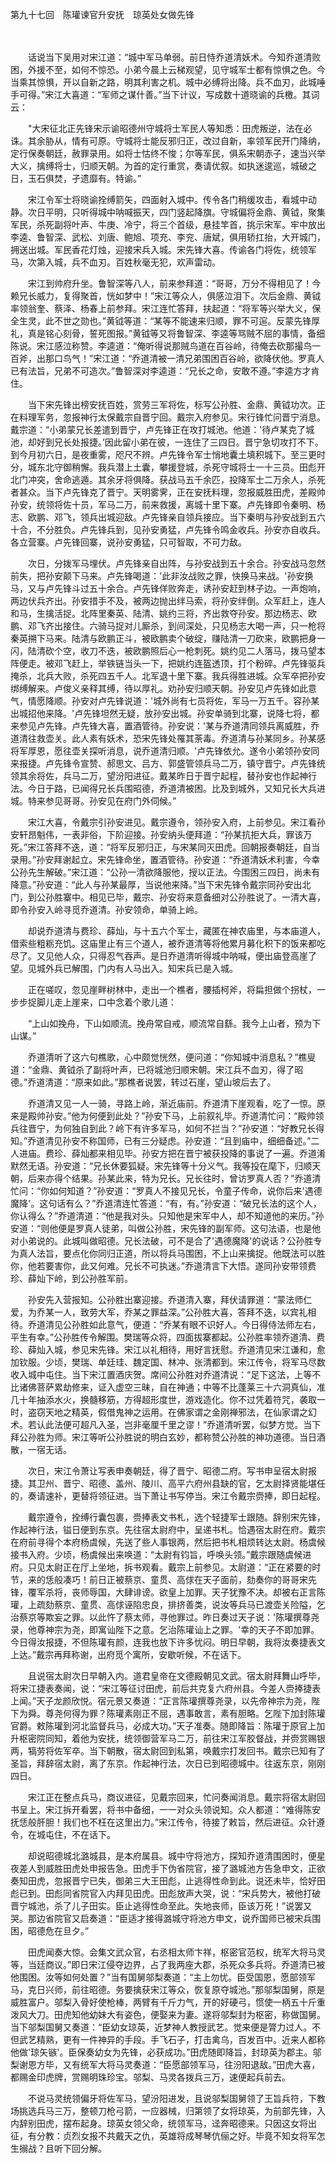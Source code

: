 第九十七回　陈瓘谏官升安抚　琼英处女做先锋

　

　　话说当下吴用对宋江道：“城中军马单弱。前日恃乔道清妖术。今知乔道清败困，外援不至，如何不惊恐。小弟今晨上云梯观望，见守城军士都有惊惧之色。今当乘其惊惧，开以自新之路，明其利害之机。城中必缚将出降。兵不血刃，此城唾手可得。”宋江大喜道：“军师之谋什善。”当下计议，写成数十道晓谕的兵檄。其词云：

　　"大宋征北正先锋宋示谕昭德州守城将士军民人等知悉：田虎叛逆，法在必诛。其余胁从，情有可原。守城将士能反邪归正，改过自新，率领军民开门降纳，定行保奏朝廷，赦罪录用。如将士怙终不悛；尔等军民，俱系宋朝赤子，速当兴举大义，擒缚将士，归顺天朝。为首的定行重赏，奏请优叙。如执迷逡巡，城破之日，玉石俱焚，孑遗靡有。特谕。”

　　宋江令军士将晓谕拴缚箭矢，四面射入城中。传令各门稍缓攻击，看城中动静。次日平明，只听得城中呐喊振天，四门竖起降旗。守城偏将金鼎、黄钺，聚集军民，杀死副将叶声、牛庚、冷宁，将三个首级，悬挂竿首，挑示宋军。牢中放出李逵、鲁智深、武松、刘唐、鲍旭、项充、李兖、唐斌，俱用轿扛抬，大开城门，拥送出城。军民香花灯烛，迎接宋兵入城。宋先锋大喜。传谕各门将佐，统领军马，次第入城，兵不血刃。百姓秋毫无犯，欢声雷动。

　　宋江到帅府升坐。鲁智深等八人，前来参拜道：“哥哥，万分不得相见了！今赖兄长威力，复得聚首，恍如梦中！”宋江等众人，俱感泣泪下。次后金鼎、黄钺率领翁奎、蔡泽、杨春上前参拜。宋江连忙答拜，扶起道：“将军等兴举大义，保全生灵，此不世之勋也。”黄钺等道：“某等不能速来归顺，罪不可逭。反蒙先锋厚礼，真是铭心刻骨，誓死图报。”黄钺等又将鲁智深、李逵等骂贼不屈的事情，备细陈说。宋江感泣称赞。李逵道：“俺听得说那贼鸟道在百谷岭，待俺去砍那撮鸟一百斧，出那口鸟气！”宋江道：“乔道清被一清兄弟围困百谷岭，欲降伏他。罗真人已有法旨，兄弟不可造次。”鲁智深对李逵道：“兄长之命，安敢不遵。”李逵方才肯住。

　　当下宋先锋出榜安抚百姓，赏劳三军将佐，标写公孙胜、金鼎、黄钺功次。正在料理军务，忽报神行太保戴宗自晋宁回。戴宗入府参见。宋行锋忙问晋宁消息。戴宗道：“小弟蒙兄长差遣到晋宁，卢先锋正在攻打城池。他道：'待卢某克了城池，却好到兄长处报捷。’因此留小弟在彼，一连住了三四日。晋宁急切攻打不下。到今月初六日，是夜重雾，咫尺不辨。卢先锋令军士悄地囊土填积城下。至三更时分，城东北守御稍懈。我兵潜上土囊，攀援登城，杀死守城将士一十三员。田彪开北门冲突，舍命逃遁。其余牙将俱降。获战马五千余匹，投降军士二万余人，杀死者甚众。当下卢先锋克了晋宁。天明雾霁，正在安抚料理，忽报威胜田虎，差殿帅孙安，统领将佐十员，军马二万，前来救援，离城十里下寨。卢先锋即令秦明、杨志、欧鹏、邓飞，领兵出城迎敌。卢先锋亲自领兵接应。当下秦明与孙安战到五六十合，不分胜负。卢先锋兵到，见孙安勇猛，卢先锋令鸣金收兵。孙安亦自收兵。各立营寨。卢先锋回寨，说孙安勇猛，只可智取，不可力敌。

　　次日，分拨军马埋伏。卢先锋亲自出阵，与孙安战到五十余合。孙安战马忽然前失，把孙安颠下马来。卢先锋喝道：'此非汝战败之罪，快换马来战。'孙安换马，又与卢先锋斗过五十余合。卢先锋佯败奔走，诱孙安赶到林子边。一声炮响，两边伏兵齐出。孙安措手不及，被两边抛出绊马索，将孙安绊倒。众军赶上，连人和马，生擒活捉。北阵里秦英、陆清、姚约三将，齐出救夺孙安。那边杨志、欧鹏、邓飞齐出接住。六骑马捉对儿厮杀，到间深处，只见杨志大喝一声，只一枪将秦英搠下马来。陆清与欧鹏正斗，被欧鹏卖个破绽，赚陆清一刀砍来，欧鹏把身一闪，陆清砍个空，收刀不迭，被欧鹏照后心一枪刺死。姚约见二人落马，拨马望本阵便走。被邓飞赶上，举铁链当头一下，把姚约连盔透顶，打个粉碎。卢先锋驱兵掩杀，北兵大败，杀死四五千人。北军退十里下寨。我兵得胜进城。众军卒把孙安绑缚解来。卢俊义亲释其缚，待以厚礼。劝孙安归顺天朝。孙安见卢先锋如此意气，情愿降顺。孙安对卢先锋说道：'城外尚有七员将佐，军马一万五千。容孙某出城招他来降。'卢先锋坦然无疑，放孙安出城。孙安单骑到北寨，说降七将，都来参见卢先锋。卢先锋大喜，置酒管待。孙安说：'某与乔道清同领兵离威胜，乔道清往救壶关。此人素有妖术，恐宋先锋处罹其荼毒。乔道清与孙某同乡。孙某感将军厚恩，愿往壶关探听消息，说乔道清归顺。'卢先锋依允。遂令小弟领孙安同来报捷。卢先锋令宣赞、郝思文、吕方、郭盛管领兵马二万，镇守晋宁。卢先锋统领其余将佐，兵马二万，望汾阳进征。戴某昨日于晋宁起程，替孙安也作起神行法。今日于路，已闻得兄长兵围昭德，乔道清被困。比及到城外，又知兄长大兵进城。特来参见哥哥。孙安见在府门外伺候。”

　　宋江大喜，令戴宗引孙安进见。戴宗遵令，领孙安入府，上前参见。宋江看孙安轩昂魁伟，一表非俗，下阶迎接。孙安纳头便拜道：“孙某抗拒大兵，罪该万死。”宋江答拜不迭，道：“将军反邪归正，与宋某同灭田虎。回朝报奏朝廷，自当录用。”孙安拜谢起立。宋先锋命坐，置酒管待。孙安道：“乔道清妖术利害，今幸公孙先生解破。”宋江道：“公孙一清欲降服他，授以正法。今围困三四日，尚未有降意。”孙安道：“此人与孙某最厚，当说他来降。”当下宋先锋令戴宗同孙安出北门，到公孙胜寨中。相见已毕，戴宗、孙安将来意备细对公孙胜说了。一清大喜，即令孙安入岭寻觅乔道清。孙安领命，单骑上岭。

　　却说乔道清与费珍、薛灿，与十五六个军士，藏匿在神农庙里，与本庙道人，借索些粗粝充饥。这庙里止有三个道人，被乔道清等将他累月募化积下的饭来都吃尽了。又见他人众，只得忍气吞声。是日乔道清听得城中呐喊，便出庙登高崖了望。见城外兵已解围，门内有人马出入。知宋兵已是入城。

　　正在嗟叹，忽见崖畔树林中，走出一个樵者，腰插柯斧，将扁担做个拐杖，一步步捉脚儿走上崖来，口中念着个歌儿道：

　　“上山如挽舟，下山如顺流。挽舟常自戒，顺流常自繇。我今上山者，预为下山谋。”

　　乔道清听了这六句樵歌，心中颇觉恍然，便问道：“你知城中消息私？”樵叟道：“金鼎、黄钺杀了副将叶声，已将城池归顺宋朝。宋江兵不血刃，得了昭德。”乔道清道：“原来如此。”那樵者说罢，转过石崖，望山坡后去了。

　　乔道清又见一人一骑，寻路上岭，渐近庙前。乔道清下崖观看，吃了一惊。原来是殿帅孙安。”他为何便到此处？”孙安下马，上前叙礼毕。乔道清忙问：“殿帅领兵往晋宁，为何独自到此？岭下有许多军马，如何不拦当？”孙安道：“好教兄长得知。”乔道清见孙安不称国师，已有三分疑虑。孙安道：“且到庙中，细细备述。”二人进庙。费珍、薛灿都来相见毕。孙安方把在晋宁被获投降的事说了一遍。乔道淆默然无语。孙安道：“兄长休要狐疑。宋先锋等十分义气。我等投在麾下，归顺天朝，后来亦得个结果。孙某此来，特为兄长。兄长往时，曾访罗真人否？”乔道清忙问：“你如何知道？”孙安道：“罗真人不接见兄长，令童子传命，说你后来'遇德魔降'。这句话有么？”乔道清连忙答道：“有，有。”孙安道：“破兄长法的这个人，你认得么？”乔道清道：“他是我对头。只知他是宋军中人，却不知道他的来历。”孙安道：“则他便是罗真人徒弟，叫做公孙胜，宋先锋的副军师。这句法语，也是他对小弟说的。此城叫做昭德。兄长法破，可不是合了'遇德魔降'的说话？公孙胜专为真人法旨，要点化你同归正道，所以将兵马围困，不上山来擒捉。他既法可以胜你，他若要害你，此又何难。兄长不可执迷。”乔道清言下大悟。遂同孙安带领费珍、薛灿下岭，到公孙胜军前。

　　孙安先入营报知。公孙胜出寨迎接。乔道清入寨，拜伏请罪道：“蒙法师仁爱，为乔某一人，致劳大军，乔某之罪益深。”公孙胜大喜，答拜不迭，以宾礼相待。乔道清见公孙胜如此意气，便道：“乔某有眼不识好人。今日得侍法师左右，平生有幸。”公孙胜传令解围。樊瑞等众将，四面拔寨都起。公孙胜率领乔道清、费珍、薛灿入城，参见宋先锋。宋江以礼相待，用好言抚慰。乔道清见宋江谦和，愈加钦服。少顷，樊瑞、单廷珪、魏定国、林冲、张清都到。宋江传令，将军马尽数收入城中屯住。当下宋江置酒庆贺。席间公孙胜对乔道清说：“足下这法，上等不比诸佛菩萨累劫修来，证入虚空三昧，自在神通；中等不比蓬莱三十六洞真仙，准几十年抽添水火，换髓移筋，方得超形度世，游戏造化。你不过凭着符咒，袭取一时，盗窃天地之精英，假借鬼神之运用。在佛家谓之金刚禅邪法，在仙家谓之幻术。若认此法便可超凡入圣，岂非毫厘千里之谬！”乔道清听罢，似梦方觉。当下拜公孙胜为师。宋江等听公孙胜说的明白玄妙，都称赞公孙胜的神功道德。当日酒散，一宿无话。

　　次日，宋江令萧让写表申奏朝廷，得了晋宁、昭德二府。写书申呈宿太尉报捷。其卫州、晋宁、昭德、盖州、陵川、高平六府州县缺的官，乞太尉择贤能堪任的，奏请速补，更替将领征进。当下萧让书写停当。宋江令戴宗赍捧，即日起程。

　　戴宗遵令，拴缚行囊包裹，赍捧表文书札，选个轻捷军士跟随。辞别宋先锋，作起神行法，镒日便到东京。先往宿太尉府中，呈递书札。恰遇宿太尉在府。戴宗在府前寻得个本府杨虞候，先送了些人事银两，然后把书札相烦转达太尉。杨虞候接书入府。少顷，杨虞候出来唤道：“太尉有钧旨，呼唤头领。”戴宗跟随虞候进府。只见太尉正在厅上坐地，拆书观看。戴宗上前参见。太尉道：“正在紧要的时节，来的恁般凑巧！前日正被蔡京、童贯、高俅在天子面前，劾奏你的哥哥宋先锋，覆军杀将，丧师辱国，大肆诽谤。欲皇上加罪。天子犹豫不决。却被右正言陈瓘，上疏劾蔡京、童贯、高俅诬陷忠良，排挤善类，说汝等兵马已渡壶关险隘，乞治蔡京等欺妄之罪。以此忤了蔡太师，寻他罪过。昨日奏过天子说：'陈瓘撰尊尧录，他尊神宗为尧，即寓讪陛下之意。乞治陈瓘讪上之罪。'幸的天子不即加罪。今日得汝报捷，不但陈瓘有颜，连我也放下许多忧闷。明日早朝，我将汝奏捷表文上达。”戴宗再拜称谢，出府觅个寓所，安歇听候，不在话下。

　　且说宿太尉次日早朝入内。道君皇帝在文德殿朝见文武。宿太尉拜舞山呼毕，将宋江捷表奏闻，说：“宋江等征讨田虎，前后共克复六府州县。今差人赍捧捷表上闻。”天子龙颜欣悦。宿元景又奏道：“正言陈瓘撰尊尧录，以先帝神宗为尧，陛下为舜。尊尧何得为罪？陈瓘素刚正不屈，遇事敢言，素有胆略。乞陛下加封陈瓘官爵。敕陈瓘到河北监督兵马，必成大功。”天子准奏。随即降旨：陈瓘于原官上加升枢密院同知，着他为安抚，统领御营军马二万，前往宋江军胶督战，并赍赏赐银两，犒劳将佐军卒。当下朝散，宿太尉回到私第，唤戴宗打发回书。戴宗已知有了圣旨，拜辞宿太尉，离了东京。作起神行法，次日已到昭德城中。往返东京，刚刚四日。

　　宋江正在整点兵马，商议进征，见戴宗回来，忙问奏闻消息。戴宗将宿太尉回书呈上。宋江拆开看罢，将书中备细，一一对众头领说知。众人都道：“难得陈安抚恁般肝胆！我们也不枉在这里出力。”宋江传令，待接了敕旨，然后进征。众针遵令，在城屯住，不在话下。

　　却说昭德城北潞城县，是本府属县。城中守将池方，探知乔道清围困时，便星夜差人到威胜田虎处申报告急。田虎手下伪省院官，接了潞城池方告急申文，正欲奏知田虎，忽报晋宁已失，御弟三大王田彪，止逃得性命到此。说还未毕，恰好田彪已到。田彪同省院官入内拜见田虎。田彪放声大哭，说：“宋兵势大，被他打破晋宁城池，杀了儿子田实。臣止逃得性命至此。失地丧师，臣该万死！”说罢又哭。那边省院官又启奏道：“臣适才接得潞城守将池方申文，说乔国师已被宋兵围困，昭德危在旦夕。”

　　田虎闻奏大惊。会集文武众官，右丞相太师卞祥，枢密官范权，统军大将马灵等，当廷商议。”即日宋江侵夺边界，占了我两座大郡，杀死众多兵将。乔道清已被他围困。汝等如何处置？”当有国舅邬梨奏道：“主上勿忧。臣受国恩，愿部领军马，克日兴师，前往昭德。务要擒获宋江等众，恢复原夺城池。”那邬梨国舅，原是威胜富户。邬梨入骨好使枪棒，两臂有千斤力气，开的好硬弓，惯使一柄五十斤重泼风大刀。田虎知他幼妹大有姿色，便娶来为妻。遂将邬梨封为枢密，称做国舅。当下邬梨国舅又奏道：“臣幼女琼英，近梦神人教授武艺。觉来便是膂力过人。不但武艺精熟，更有一件神异的手段。手飞石子，打击禽乌，百发百中。近来人都称他做'琼矢镞'。臣保奏幼女为先锋，必获成功。”田虎随即降旨，封琼英为郡主。邬梨谢恩方毕，又有统军大将马灵奏道：“臣愿部领军马，往汾阳退敌。”田虎大喜，都赐金印虎牌，赏赐明珠珍宝。邬梨、马灵各拨兵三万，速便起兵前去。

　　不说马灵统领偏牙将佐军马，望汾阳进发，且说邬梨国舅领了王旨兵符，下教场挑选兵马三万，整顿刀枪弓箭，一应器械，归第领了女将琼英，为前部先锋，入内辞别田虎，摆布起身。琼英女领父命，统领军马，迳奔昭德来。只因这女将出征，有分教：贞烈女报不共戴天之仇，英雄将成琴琴伉俪之好。毕竟不知女将军怎生搦战？且听下回分解。
 